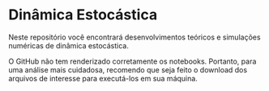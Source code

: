# Dinâmica Estocástica

Neste repositório você encontrará desenvolvimentos teóricos e simulações numéricas de dinâmica estocástica.

O GitHub não tem renderizado corretamente os notebooks. Portanto, para uma análise mais cuidadosa, recomendo que seja feito o download dos arquivos de interesse para executá-los em sua máquina.
